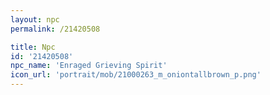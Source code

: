 ```yaml
---
layout: npc
permalink: /21420508

title: Npc
id: '21420508'
npc_name: 'Enraged Grieving Spirit'
icon_url: 'portrait/mob/21000263_m_oniontallbrown_p.png'
---
```

